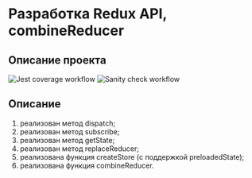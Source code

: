 # Разработка Redux API, combineReducer

## Описание проекта

![Jest coverage workflow](https://github.com/Stern-Ritter/redux-api/actions/workflows/coverage.yml/badge.svg)
![Sanity check workflow](https://github.com/Stern-Ritter/redux-api/actions/workflows/sanity-check.yml/badge.svg)

## Описание

1. реализован метод dispatch;
2. реализован метод subscribe;
3. реализован метод getState;
4. реализован метод replaceReducer;
5. реализована функция createStore (с поддержкой preloadedState);
6. реализована функция combineReducer.

